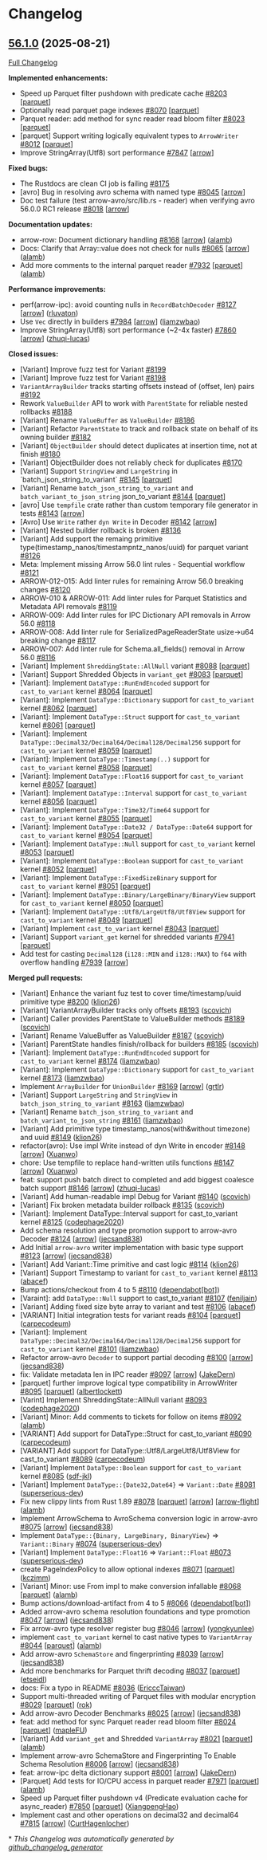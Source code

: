 <!---
  Licensed to the Apache Software Foundation (ASF) under one
  or more contributor license agreements.  See the NOTICE file
  distributed with this work for additional information
  regarding copyright ownership.  The ASF licenses this file
  to you under the Apache License, Version 2.0 (the
  "License"); you may not use this file except in compliance
  with the License.  You may obtain a copy of the License at

    http://www.apache.org/licenses/LICENSE-2.0

  Unless required by applicable law or agreed to in writing,
  software distributed under the License is distributed on an
  "AS IS" BASIS, WITHOUT WARRANTIES OR CONDITIONS OF ANY
  KIND, either express or implied.  See the License for the
  specific language governing permissions and limitations
  under the License.
-->

# Changelog

## [56.1.0](https://github.com/apache/arrow-rs/tree/56.1.0) (2025-08-21)

[Full Changelog](https://github.com/apache/arrow-rs/compare/56.0.0...56.1.0)

**Implemented enhancements:**

- Speed up Parquet filter pushdown with predicate cache [\#8203](https://github.com/apache/arrow-rs/issues/8203) [[parquet](https://github.com/apache/arrow-rs/labels/parquet)]
- Optionally read parquet page indexes [\#8070](https://github.com/apache/arrow-rs/issues/8070) [[parquet](https://github.com/apache/arrow-rs/labels/parquet)]
- Parquet reader: add method for sync reader read bloom filter [\#8023](https://github.com/apache/arrow-rs/issues/8023) [[parquet](https://github.com/apache/arrow-rs/labels/parquet)]
- \[parquet\] Support writing logically equivalent types  to `ArrowWriter` [\#8012](https://github.com/apache/arrow-rs/issues/8012) [[parquet](https://github.com/apache/arrow-rs/labels/parquet)]
- Improve StringArray\(Utf8\) sort performance [\#7847](https://github.com/apache/arrow-rs/issues/7847) [[arrow](https://github.com/apache/arrow-rs/labels/arrow)]

**Fixed bugs:**

- The Rustdocs are clean CI job is failing [\#8175](https://github.com/apache/arrow-rs/issues/8175)
- \[avro\] Bug in resolving avro schema with named type [\#8045](https://github.com/apache/arrow-rs/issues/8045) [[arrow](https://github.com/apache/arrow-rs/labels/arrow)]
- Doc test failure \(test arrow-avro/src/lib.rs - reader\) when verifying avro 56.0.0 RC1 release [\#8018](https://github.com/apache/arrow-rs/issues/8018) [[arrow](https://github.com/apache/arrow-rs/labels/arrow)]

**Documentation updates:**

- arrow-row: Document dictionary handling [\#8168](https://github.com/apache/arrow-rs/pull/8168) [[arrow](https://github.com/apache/arrow-rs/labels/arrow)] ([alamb](https://github.com/alamb))
- Docs: Clarify that Array::value does not check for nulls [\#8065](https://github.com/apache/arrow-rs/pull/8065) [[arrow](https://github.com/apache/arrow-rs/labels/arrow)] ([alamb](https://github.com/alamb))
- Add more comments to the internal parquet reader [\#7932](https://github.com/apache/arrow-rs/pull/7932) [[parquet](https://github.com/apache/arrow-rs/labels/parquet)] ([alamb](https://github.com/alamb))

**Performance improvements:**

- perf\(arrow-ipc\): avoid counting nulls in `RecordBatchDecoder` [\#8127](https://github.com/apache/arrow-rs/pull/8127) [[arrow](https://github.com/apache/arrow-rs/labels/arrow)] ([rluvaton](https://github.com/rluvaton))
- Use `Vec` directly in builders [\#7984](https://github.com/apache/arrow-rs/pull/7984) [[arrow](https://github.com/apache/arrow-rs/labels/arrow)] ([liamzwbao](https://github.com/liamzwbao))
- Improve StringArray\(Utf8\) sort performance \(~2-4x faster\) [\#7860](https://github.com/apache/arrow-rs/pull/7860) [[arrow](https://github.com/apache/arrow-rs/labels/arrow)] ([zhuqi-lucas](https://github.com/zhuqi-lucas))

**Closed issues:**

- \[Variant\] Improve fuzz test for Variant [\#8199](https://github.com/apache/arrow-rs/issues/8199)
- \[Variant\] Improve fuzz test for Variant [\#8198](https://github.com/apache/arrow-rs/issues/8198)
- `VariantArrayBuilder` tracks starting offsets instead of \(offset, len\) pairs [\#8192](https://github.com/apache/arrow-rs/issues/8192)
- Rework `ValueBuilder` API to work with `ParentState` for reliable nested rollbacks [\#8188](https://github.com/apache/arrow-rs/issues/8188)
- \[Variant\] Rename `ValueBuffer` as `ValueBuilder` [\#8186](https://github.com/apache/arrow-rs/issues/8186)
- \[Variant\] Refactor `ParentState` to track and rollback state on behalf of its owning builder [\#8182](https://github.com/apache/arrow-rs/issues/8182)
- \[Variant\] `ObjectBuilder` should detect duplicates at insertion time, not at finish [\#8180](https://github.com/apache/arrow-rs/issues/8180)
- \[Variant\] ObjectBuilder does not reliably check for duplicates [\#8170](https://github.com/apache/arrow-rs/issues/8170)
- [Variant] Support `StringView` and `LargeString` in ´batch_json_string_to_variant` [\#8145](https://github.com/apache/arrow-rs/issues/8145) [[parquet](https://github.com/apache/arrow-rs/labels/parquet)]
- \[Variant\] Rename `batch_json_string_to_variant` and `batch_variant_to_json_string` json\_to\_variant [\#8144](https://github.com/apache/arrow-rs/issues/8144) [[parquet](https://github.com/apache/arrow-rs/labels/parquet)]
- \[avro\] Use `tempfile` crate rather than custom temporary file generator in tests [\#8143](https://github.com/apache/arrow-rs/issues/8143) [[arrow](https://github.com/apache/arrow-rs/labels/arrow)]
- \[Avro\] Use `Write` rather   `dyn Write` in Decoder [\#8142](https://github.com/apache/arrow-rs/issues/8142) [[arrow](https://github.com/apache/arrow-rs/labels/arrow)]
- \[Variant\] Nested builder rollback is broken [\#8136](https://github.com/apache/arrow-rs/issues/8136)
- \[Variant\] Add support the remaing primitive type\(timestamp\_nanos/timestampntz\_nanos/uuid\) for parquet variant [\#8126](https://github.com/apache/arrow-rs/issues/8126)
- Meta: Implement missing Arrow 56.0 lint rules - Sequential workflow [\#8121](https://github.com/apache/arrow-rs/issues/8121)
- ARROW-012-015: Add linter rules for remaining Arrow 56.0 breaking changes [\#8120](https://github.com/apache/arrow-rs/issues/8120)
- ARROW-010 & ARROW-011: Add linter rules for Parquet Statistics and Metadata API removals [\#8119](https://github.com/apache/arrow-rs/issues/8119)
- ARROW-009: Add linter rules for IPC Dictionary API removals in Arrow 56.0 [\#8118](https://github.com/apache/arrow-rs/issues/8118)
- ARROW-008: Add linter rule for SerializedPageReaderState usize→u64 breaking change [\#8117](https://github.com/apache/arrow-rs/issues/8117)
- ARROW-007: Add linter rule for Schema.all\_fields\(\) removal in Arrow 56.0 [\#8116](https://github.com/apache/arrow-rs/issues/8116)
- \[Variant\] Implement `ShreddingState::AllNull` variant  [\#8088](https://github.com/apache/arrow-rs/issues/8088) [[parquet](https://github.com/apache/arrow-rs/labels/parquet)]
- \[Variant\] Support Shredded Objects in `variant_get` [\#8083](https://github.com/apache/arrow-rs/issues/8083) [[parquet](https://github.com/apache/arrow-rs/labels/parquet)]
- \[Variant\]: Implement `DataType::RunEndEncoded` support for `cast_to_variant` kernel [\#8064](https://github.com/apache/arrow-rs/issues/8064) [[parquet](https://github.com/apache/arrow-rs/labels/parquet)]
- \[Variant\]: Implement `DataType::Dictionary` support for `cast_to_variant` kernel [\#8062](https://github.com/apache/arrow-rs/issues/8062) [[parquet](https://github.com/apache/arrow-rs/labels/parquet)]
- \[Variant\]: Implement `DataType::Struct` support for `cast_to_variant` kernel [\#8061](https://github.com/apache/arrow-rs/issues/8061) [[parquet](https://github.com/apache/arrow-rs/labels/parquet)]
- \[Variant\]: Implement `DataType::Decimal32/Decimal64/Decimal128/Decimal256` support for `cast_to_variant` kernel [\#8059](https://github.com/apache/arrow-rs/issues/8059) [[parquet](https://github.com/apache/arrow-rs/labels/parquet)]
- \[Variant\]: Implement `DataType::Timestamp(..)` support for `cast_to_variant` kernel [\#8058](https://github.com/apache/arrow-rs/issues/8058) [[parquet](https://github.com/apache/arrow-rs/labels/parquet)]
- \[Variant\]: Implement `DataType::Float16` support for `cast_to_variant` kernel [\#8057](https://github.com/apache/arrow-rs/issues/8057) [[parquet](https://github.com/apache/arrow-rs/labels/parquet)]
- \[Variant\]: Implement `DataType::Interval` support for `cast_to_variant` kernel [\#8056](https://github.com/apache/arrow-rs/issues/8056) [[parquet](https://github.com/apache/arrow-rs/labels/parquet)]
- \[Variant\]: Implement `DataType::Time32/Time64` support for `cast_to_variant` kernel [\#8055](https://github.com/apache/arrow-rs/issues/8055) [[parquet](https://github.com/apache/arrow-rs/labels/parquet)]
- \[Variant\]: Implement `DataType::Date32 / DataType::Date64` support for `cast_to_variant` kernel [\#8054](https://github.com/apache/arrow-rs/issues/8054) [[parquet](https://github.com/apache/arrow-rs/labels/parquet)]
- \[Variant\]: Implement `DataType::Null` support for `cast_to_variant` kernel [\#8053](https://github.com/apache/arrow-rs/issues/8053) [[parquet](https://github.com/apache/arrow-rs/labels/parquet)]
- \[Variant\]: Implement `DataType::Boolean` support for `cast_to_variant` kernel [\#8052](https://github.com/apache/arrow-rs/issues/8052) [[parquet](https://github.com/apache/arrow-rs/labels/parquet)]
- \[Variant\]: Implement `DataType::FixedSizeBinary` support for `cast_to_variant` kernel [\#8051](https://github.com/apache/arrow-rs/issues/8051) [[parquet](https://github.com/apache/arrow-rs/labels/parquet)]
- \[Variant\]: Implement `DataType::Binary/LargeBinary/BinaryView` support for `cast_to_variant` kernel [\#8050](https://github.com/apache/arrow-rs/issues/8050) [[parquet](https://github.com/apache/arrow-rs/labels/parquet)]
- \[Variant\]: Implement `DataType::Utf8/LargeUtf8/Utf8View` support for `cast_to_variant` kernel [\#8049](https://github.com/apache/arrow-rs/issues/8049) [[parquet](https://github.com/apache/arrow-rs/labels/parquet)]
- \[Variant\] Implement `cast_to_variant` kernel [\#8043](https://github.com/apache/arrow-rs/issues/8043) [[parquet](https://github.com/apache/arrow-rs/labels/parquet)]
- \[Variant\] Support `variant_get` kernel for shredded variants [\#7941](https://github.com/apache/arrow-rs/issues/7941) [[parquet](https://github.com/apache/arrow-rs/labels/parquet)]
- Add test for casting `Decimal128` \(`i128::MIN` and `i128::MAX`\) to `f64` with overflow handling [\#7939](https://github.com/apache/arrow-rs/issues/7939) [[arrow](https://github.com/apache/arrow-rs/labels/arrow)]

**Merged pull requests:**

- \[Variant\] Enhance the variant fuz test to cover time/timestamp/uuid primitive type [\#8200](https://github.com/apache/arrow-rs/pull/8200) ([klion26](https://github.com/klion26))
- \[Variant\] VariantArrayBuilder tracks only offsets [\#8193](https://github.com/apache/arrow-rs/pull/8193) ([scovich](https://github.com/scovich))
- \[Variant\] Caller provides ParentState to ValueBuilder methods [\#8189](https://github.com/apache/arrow-rs/pull/8189) ([scovich](https://github.com/scovich))
- \[Variant\] Rename ValueBuffer as ValueBuilder [\#8187](https://github.com/apache/arrow-rs/pull/8187) ([scovich](https://github.com/scovich))
- \[Variant\] ParentState handles finish/rollback for builders [\#8185](https://github.com/apache/arrow-rs/pull/8185) ([scovich](https://github.com/scovich))
- \[Variant\]: Implement `DataType::RunEndEncoded` support for `cast_to_variant` kernel [\#8174](https://github.com/apache/arrow-rs/pull/8174) ([liamzwbao](https://github.com/liamzwbao))
- \[Variant\]: Implement `DataType::Dictionary` support for `cast_to_variant` kernel [\#8173](https://github.com/apache/arrow-rs/pull/8173) ([liamzwbao](https://github.com/liamzwbao))
- Implement `ArrayBuilder` for `UnionBuilder` [\#8169](https://github.com/apache/arrow-rs/pull/8169) [[arrow](https://github.com/apache/arrow-rs/labels/arrow)] ([grtlr](https://github.com/grtlr))
- \[Variant\] Support `LargeString` and `StringView` in `batch_json_string_to_variant` [\#8163](https://github.com/apache/arrow-rs/pull/8163) ([liamzwbao](https://github.com/liamzwbao))
- \[Variant\] Rename `batch_json_string_to_variant` and `batch_variant_to_json_string` [\#8161](https://github.com/apache/arrow-rs/pull/8161) ([liamzwbao](https://github.com/liamzwbao))
- \[Variant\] Add primitive type timestamp\_nanos\(with&without timezone\) and uuid [\#8149](https://github.com/apache/arrow-rs/pull/8149) ([klion26](https://github.com/klion26))
- refactor\(avro\): Use impl Write instead of dyn Write in encoder [\#8148](https://github.com/apache/arrow-rs/pull/8148) [[arrow](https://github.com/apache/arrow-rs/labels/arrow)] ([Xuanwo](https://github.com/Xuanwo))
- chore: Use tempfile to replace hand-written utils functions [\#8147](https://github.com/apache/arrow-rs/pull/8147) [[arrow](https://github.com/apache/arrow-rs/labels/arrow)] ([Xuanwo](https://github.com/Xuanwo))
- feat: support push batch direct to completed and add biggest coalesce batch support [\#8146](https://github.com/apache/arrow-rs/pull/8146) [[arrow](https://github.com/apache/arrow-rs/labels/arrow)] ([zhuqi-lucas](https://github.com/zhuqi-lucas))
- \[Variant\] Add human-readable impl Debug for Variant [\#8140](https://github.com/apache/arrow-rs/pull/8140) ([scovich](https://github.com/scovich))
- \[Variant\] Fix broken metadata builder rollback [\#8135](https://github.com/apache/arrow-rs/pull/8135) ([scovich](https://github.com/scovich))
- \[Variant\]: Implement DataType::Interval support for cast\_to\_variant kernel [\#8125](https://github.com/apache/arrow-rs/pull/8125) ([codephage2020](https://github.com/codephage2020))
- Add schema resolution and type promotion support to arrow-avro Decoder [\#8124](https://github.com/apache/arrow-rs/pull/8124) [[arrow](https://github.com/apache/arrow-rs/labels/arrow)] ([jecsand838](https://github.com/jecsand838))
- Add Initial `arrow-avro` writer implementation with basic type support [\#8123](https://github.com/apache/arrow-rs/pull/8123) [[arrow](https://github.com/apache/arrow-rs/labels/arrow)] ([jecsand838](https://github.com/jecsand838))
- \[Variant\] Add Variant::Time primitive and cast logic [\#8114](https://github.com/apache/arrow-rs/pull/8114) ([klion26](https://github.com/klion26))
- \[Variant\] Support Timestamp to variant for `cast_to_variant` kernel [\#8113](https://github.com/apache/arrow-rs/pull/8113) ([abacef](https://github.com/abacef))
- Bump actions/checkout from 4 to 5 [\#8110](https://github.com/apache/arrow-rs/pull/8110) ([dependabot[bot]](https://github.com/apps/dependabot))
- \[Varaint\]: add `DataType::Null` support to cast\_to\_variant [\#8107](https://github.com/apache/arrow-rs/pull/8107) ([feniljain](https://github.com/feniljain))
- \[Variant\] Adding fixed size byte array to variant and test [\#8106](https://github.com/apache/arrow-rs/pull/8106) ([abacef](https://github.com/abacef))
- \[VARIANT\] Initial integration tests for variant reads [\#8104](https://github.com/apache/arrow-rs/pull/8104) [[parquet](https://github.com/apache/arrow-rs/labels/parquet)] ([carpecodeum](https://github.com/carpecodeum))
- \[Variant\]: Implement `DataType::Decimal32/Decimal64/Decimal128/Decimal256` support for `cast_to_variant` kernel [\#8101](https://github.com/apache/arrow-rs/pull/8101) ([liamzwbao](https://github.com/liamzwbao))
- Refactor arrow-avro `Decoder` to support partial decoding [\#8100](https://github.com/apache/arrow-rs/pull/8100) [[arrow](https://github.com/apache/arrow-rs/labels/arrow)] ([jecsand838](https://github.com/jecsand838))
- fix: Validate metadata len in IPC reader  [\#8097](https://github.com/apache/arrow-rs/pull/8097) [[arrow](https://github.com/apache/arrow-rs/labels/arrow)] ([JakeDern](https://github.com/JakeDern))
- \[parquet\] further improve logical type compatibility in ArrowWriter [\#8095](https://github.com/apache/arrow-rs/pull/8095) [[parquet](https://github.com/apache/arrow-rs/labels/parquet)] ([albertlockett](https://github.com/albertlockett))
- \[Varint\] Implement ShreddingState::AllNull variant [\#8093](https://github.com/apache/arrow-rs/pull/8093) ([codephage2020](https://github.com/codephage2020))
- \[Variant\] Minor: Add comments to tickets for follow on items [\#8092](https://github.com/apache/arrow-rs/pull/8092) ([alamb](https://github.com/alamb))
- \[VARIANT\] Add support for DataType::Struct for cast\_to\_variant [\#8090](https://github.com/apache/arrow-rs/pull/8090) ([carpecodeum](https://github.com/carpecodeum))
- \[VARIANT\] Add support for DataType::Utf8/LargeUtf8/Utf8View for cast\_to\_variant [\#8089](https://github.com/apache/arrow-rs/pull/8089) ([carpecodeum](https://github.com/carpecodeum))
- \[Variant\] Implement `DataType::Boolean` support for `cast_to_variant` kernel [\#8085](https://github.com/apache/arrow-rs/pull/8085) ([sdf-jkl](https://github.com/sdf-jkl))
- \[Variant\] Implement `DataType::{Date32,Date64}` =\> `Variant::Date` [\#8081](https://github.com/apache/arrow-rs/pull/8081) ([superserious-dev](https://github.com/superserious-dev))
- Fix new clippy lints from Rust 1.89 [\#8078](https://github.com/apache/arrow-rs/pull/8078) [[parquet](https://github.com/apache/arrow-rs/labels/parquet)] [[arrow](https://github.com/apache/arrow-rs/labels/arrow)] [[arrow-flight](https://github.com/apache/arrow-rs/labels/arrow-flight)] ([alamb](https://github.com/alamb))
- Implement ArrowSchema to AvroSchema conversion logic in arrow-avro [\#8075](https://github.com/apache/arrow-rs/pull/8075) [[arrow](https://github.com/apache/arrow-rs/labels/arrow)] ([jecsand838](https://github.com/jecsand838))
- Implement `DataType::{Binary, LargeBinary, BinaryView}` =\> `Variant::Binary` [\#8074](https://github.com/apache/arrow-rs/pull/8074) ([superserious-dev](https://github.com/superserious-dev))
- \[Variant\] Implement `DataType::Float16` =\> `Variant::Float` [\#8073](https://github.com/apache/arrow-rs/pull/8073) ([superserious-dev](https://github.com/superserious-dev))
- create PageIndexPolicy to allow optional indexes [\#8071](https://github.com/apache/arrow-rs/pull/8071) [[parquet](https://github.com/apache/arrow-rs/labels/parquet)] ([kczimm](https://github.com/kczimm))
- \[Variant\] Minor: use From impl to make conversion infallable [\#8068](https://github.com/apache/arrow-rs/pull/8068) [[parquet](https://github.com/apache/arrow-rs/labels/parquet)] ([alamb](https://github.com/alamb))
- Bump actions/download-artifact from 4 to 5 [\#8066](https://github.com/apache/arrow-rs/pull/8066) ([dependabot[bot]](https://github.com/apps/dependabot))
- Added arrow-avro schema resolution foundations and type promotion [\#8047](https://github.com/apache/arrow-rs/pull/8047) [[arrow](https://github.com/apache/arrow-rs/labels/arrow)] ([jecsand838](https://github.com/jecsand838))
- Fix arrow-avro type resolver register bug [\#8046](https://github.com/apache/arrow-rs/pull/8046) [[arrow](https://github.com/apache/arrow-rs/labels/arrow)] ([yongkyunlee](https://github.com/yongkyunlee))
- implement `cast_to_variant` kernel to cast native types to `VariantArray` [\#8044](https://github.com/apache/arrow-rs/pull/8044) [[parquet](https://github.com/apache/arrow-rs/labels/parquet)] ([alamb](https://github.com/alamb))
- Add arrow-avro `SchemaStore` and fingerprinting [\#8039](https://github.com/apache/arrow-rs/pull/8039) [[arrow](https://github.com/apache/arrow-rs/labels/arrow)] ([jecsand838](https://github.com/jecsand838))
- Add more benchmarks for Parquet thrift decoding [\#8037](https://github.com/apache/arrow-rs/pull/8037) [[parquet](https://github.com/apache/arrow-rs/labels/parquet)] ([etseidl](https://github.com/etseidl))
- docs: Fix a  typo in README [\#8036](https://github.com/apache/arrow-rs/pull/8036) ([EricccTaiwan](https://github.com/EricccTaiwan))
- Support multi-threaded writing of Parquet files with modular encryption [\#8029](https://github.com/apache/arrow-rs/pull/8029) [[parquet](https://github.com/apache/arrow-rs/labels/parquet)] ([rok](https://github.com/rok))
- Add arrow-avro Decoder Benchmarks  [\#8025](https://github.com/apache/arrow-rs/pull/8025) [[arrow](https://github.com/apache/arrow-rs/labels/arrow)] ([jecsand838](https://github.com/jecsand838))
- feat: add method for sync Parquet reader read bloom filter [\#8024](https://github.com/apache/arrow-rs/pull/8024) [[parquet](https://github.com/apache/arrow-rs/labels/parquet)] ([mapleFU](https://github.com/mapleFU))
- \[Variant\] Add `variant_get` and Shredded `VariantArray` [\#8021](https://github.com/apache/arrow-rs/pull/8021) [[parquet](https://github.com/apache/arrow-rs/labels/parquet)] ([alamb](https://github.com/alamb))
- Implement arrow-avro SchemaStore and Fingerprinting To Enable Schema Resolution [\#8006](https://github.com/apache/arrow-rs/pull/8006) [[arrow](https://github.com/apache/arrow-rs/labels/arrow)] ([jecsand838](https://github.com/jecsand838))
- feat: arrow-ipc delta dictionary support [\#8001](https://github.com/apache/arrow-rs/pull/8001) [[arrow](https://github.com/apache/arrow-rs/labels/arrow)] ([JakeDern](https://github.com/JakeDern))
- \[Parquet\] Add tests for IO/CPU access in parquet reader [\#7971](https://github.com/apache/arrow-rs/pull/7971) [[parquet](https://github.com/apache/arrow-rs/labels/parquet)] ([alamb](https://github.com/alamb))
- Speed up Parquet filter pushdown v4 \(Predicate evaluation cache for async\_reader\) [\#7850](https://github.com/apache/arrow-rs/pull/7850) [[parquet](https://github.com/apache/arrow-rs/labels/parquet)] ([XiangpengHao](https://github.com/XiangpengHao))
- Implement cast and other operations on decimal32 and decimal64 [\#7815](https://github.com/apache/arrow-rs/pull/7815) [[arrow](https://github.com/apache/arrow-rs/labels/arrow)] ([CurtHagenlocher](https://github.com/CurtHagenlocher))



\* *This Changelog was automatically generated by [github_changelog_generator](https://github.com/github-changelog-generator/github-changelog-generator)*
